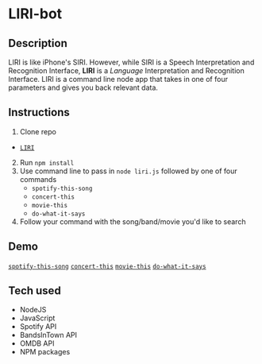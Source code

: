 # LIRI-bot


## Description

LIRI is like iPhone's SIRI. However, while SIRI is a Speech Interpretation and Recognition Interface, **LIRI** is a *Language* Interpretation and Recognition Interface. LIRI is a command line node app that takes in one of four parameters and gives you back relevant data.

## Instructions

1. Clone repo
* [`LIRI`](https://github.com/mdelong333/LIRI-bot)
2. Run `npm install`
3. Use command line to pass in `node liri.js` followed by one of four commands
    - `spotify-this-song`
    - `concert-this`
    - `movie-this`
    - `do-what-it-says`
4. Follow your command with the song/band/movie you'd like to search

## Demo

[`spotify-this-song`](./demo/LIRI-demo-spotify.gif)
[`concert-this`](./demo/LIRI-demo-concert.gif)
[`movie-this`](./demo/LIRI-demo-movie.gif)
[`do-what-it-says`](./demo/LIRI-demo-do.gif)

## Tech used

* NodeJS
* JavaScript
* Spotify API
* BandsInTown API
* OMDB API
* NPM packages

